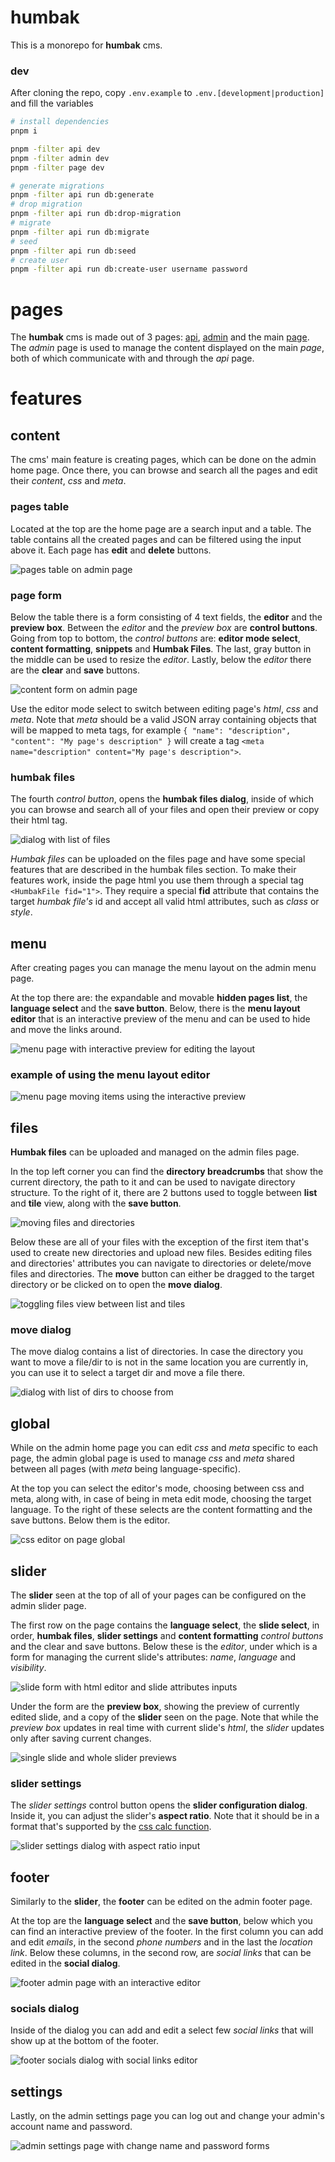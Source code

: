 # humbak

This is a monorepo for **humbak** cms.

### dev

After cloning the repo, copy `.env.example` to `.env.[development|production]` and fill the variables

```bash
# install dependencies
pnpm i

pnpm -filter api dev
pnpm -filter admin dev
pnpm -filter page dev

# generate migrations
pnpm -filter api run db:generate
# drop migration
pnpm -filter api run db:drop-migration
# migrate
pnpm -filter api run db:migrate
# seed
pnpm -filter api run db:seed
# create user
pnpm -filter api run db:create-user username password
```

# pages

The **humbak** cms is made out of 3 pages: [api](https://github.com/asasinmode/humbak/tree/master/api), [admin](https://github.com/asasinmode/humbak/tree/master/admin) and the main [page](https://github.com/asasinmode/humbak/tree/master/page). The _admin_ page is used to manage the content displayed on the main _page_, both of which communicate with and through the _api_ page.

# features

## content

The cms' main feature is creating pages, which can be done on the admin home page. Once there, you can browse and search all the pages and edit their _content_, _css_ and _meta_.

### pages table

Located at the top are the home page are a search input and a table. The table contains all the created pages and can be filtered using the input above it. Each page has **edit** and **delete** buttons.

<img src="https://raw.githubusercontent.com/asasinmode/humbak/master/api/src/db/scripts/assets/pages-table-en.png" title="pages table" alt="pages table on admin page">

### page form

Below the table there is a form consisting of 4 text fields, the **editor** and the **preview box**. Between the _editor_ and the _preview box_ are **control buttons**. Going from top to bottom, the _control buttons_ are: **editor mode select**, **content formatting**, **snippets** and **Humbak Files**. The last, gray button in the middle can be used to resize the _editor_. Lastly, below the _editor_ there are the **clear** and **save** buttons.

<img src="https://raw.githubusercontent.com/asasinmode/humbak/master/api/src/db/scripts/assets/pages-form-en.png" title="content form" alt="content form on admin page">

Use the editor mode select to switch between editing page's _html_, _css_ and _meta_. Note that _meta_ should be a valid JSON array containing objects that will be mapped to meta tags, for example `{ "name": "description", "content": "My page's description" }` will create a tag `<meta name="description" content="My page's description">`.

### humbak files

The fourth _control button_, opens the **humbak files dialog**, inside of which you can browse and search all of your files and open their preview or copy their html tag.

<img src="https://raw.githubusercontent.com/asasinmode/humbak/master/api/src/db/scripts/assets/pages-humbak-files-en.png" title="humbak files dialog" alt="dialog with list of files">

_Humbak files_ can be uploaded on the files page and have some special features that are described in the humbak files section. To make their features work, inside the page html you use them through a special tag `<HumbakFile fid="1">`. They require a special **fid** attribute that contains the target _humbak file's_ id and accept all valid html attributes, such as _class_ or _style_.

## menu

After creating pages you can manage the menu layout on the admin menu page.

At the top there are: the expandable and movable **hidden pages list**, the **language select** and the **save button**. Below, there is the **menu layout editor** that is an interactive preview of the menu and can be used to hide and move the links around.

<img src="https://raw.githubusercontent.com/asasinmode/humbak/master/api/src/db/scripts/assets/menu-en.png" title="menu page" alt="menu page with interactive preview for editing the layout">

### example of using the menu layout editor

<img src="https://raw.githubusercontent.com/asasinmode/humbak/master/api/src/db/scripts/assets/menu-en.gif" title="menu page using" alt="menu page moving items using the interactive preview">

## files

**Humbak files** can be uploaded and managed on the admin files page.

In the top left corner you can find the **directory breadcrumbs** that show the current directory, the path to it and can be used to navigate directory structure. To the right of it, there are 2 buttons used to toggle between **list** and **tile** view, along with the **save button**.

<img src="https://raw.githubusercontent.com/asasinmode/humbak/master/api/src/db/scripts/assets/files-moving.png" title="moving files" alt="moving files and directories">

Below these are all of your files with the exception of the first item that's used to create new directories and upload new files. Besides editing files and directories' attributes you can navigate to directories or delete/move files and directories. The **move** button can either be dragged to the target directory or be clicked on to open the **move dialog**.

<img src="https://raw.githubusercontent.com/asasinmode/humbak/master/api/src/db/scripts/assets/files-toggling-view-en.gif" title="toggling view" alt="toggling files view between list and tiles">

### move dialog

The move dialog contains a list of directories. In case the directory you want to move a file/dir to is not in the same location you are currently in, you can use it to select a target dir and move a file there.

<img src="https://raw.githubusercontent.com/asasinmode/humbak/master/api/src/db/scripts/assets/files-move-dialog-en.png" title="move dialog" alt="dialog with list of dirs to choose from">

## global

While on the admin home page you can edit _css_ and _meta_ specific to each page, the admin global page is used to manage _css_ and _meta_ shared between all pages (with _meta_ being language-specific).

At the top you can select the editor's mode, choosing between css and meta, along with, in case of being in meta edit mode, choosing the target language. To the right of these selects are the content formatting and the save buttons. Below them is the editor.

<img src="https://raw.githubusercontent.com/asasinmode/humbak/master/api/src/db/scripts/assets/global-en.png" title="global page" alt="css editor on page global">

## slider

The **slider** seen at the top of all of your pages can be configured on the admin slider page.

The first row on the page contains the **language select**, the **slide select**, in order, **humbak files**, **slider settings** and **content formatting** _control buttons_ and the clear and save buttons. Below these is the _editor_, under which is a form for managing the current slide's attributes: _name_, _language_ and _visibility_.

<img src="https://raw.githubusercontent.com/asasinmode/humbak/master/api/src/db/scripts/assets/slider-form-en.png" title="slide form" alt="slide form with html editor and slide attributes inputs">

Under the form are the **preview box**, showing the preview of currently edited slide, and a copy of the **slider** seen on the page. Note that while the _preview box_ updates in real time with current slide's _html_, the _slider_ updates only after saving current changes.

<img src="https://raw.githubusercontent.com/asasinmode/humbak/master/api/src/db/scripts/assets/slider-previews-en.png" title="slider previews" alt="single slide and whole slider previews">

### slider settings

The _slider settings_ control button opens the **slider configuration dialog**. Inside it, you can adjust the slider's **aspect ratio**. Note that it should be in a format that's supported by the [css calc function](https://developer.mozilla.org/en-US/docs/Web/CSS/calc).

<img src="https://raw.githubusercontent.com/asasinmode/humbak/master/api/src/db/scripts/assets/slider-settings-dialog-en.png" title="slider settings dialog" alt="slider settings dialog with aspect ratio input">

## footer

Similarly to the **slider**, the **footer** can be edited on the admin footer page.

At the top are the **language select** and the **save button**, below which you can find an interactive preview of the footer. In the first column you can add and edit _emails_, in the second _phone numbers_ and in the last the _location link_. Below these columns, in the second row, are _social links_ that can be edited in the **social dialog**.

<img src="https://raw.githubusercontent.com/asasinmode/humbak/master/api/src/db/scripts/assets/footer-en.png" title="footer overview" alt="footer admin page with an interactive editor">

### socials dialog

Inside of the dialog you can add and edit a select few _social links_ that will show up at the bottom of the footer.

<img src="https://raw.githubusercontent.com/asasinmode/humbak/master/api/src/db/scripts/assets/footer-socials-en.png" title="socials dialog" alt="footer socials dialog with social links editor">

## settings

Lastly, on the admin settings page you can log out and change your admin's account name and password.

<img src="https://raw.githubusercontent.com/asasinmode/humbak/master/api/src/db/scripts/assets/settings-en.png" title="settings page" alt="admin settings page with change name and password forms">
